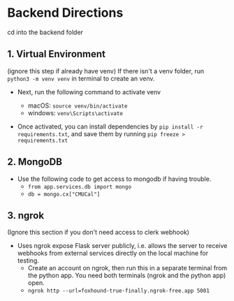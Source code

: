 # Backend Directions
cd into the backend folder 

## 1. Virtual Environment
(ignore this step if already have venv) If there isn't a venv folder, run `python3 -m venv venv` in terminal to create an venv.

- Next, run the following command to activate venv
    - macOS: `source venv/bin/activate`
    - windows: `venv\Scripts\activate`

- Once activated, you can install dependencies by `pip install -r requirements.txt`, and save them by running `pip freeze > requirements.txt`

## 2. MongoDB
- Use the following code to get access to mongodb if having trouble.
    - `from app.services.db import mongo`
    - `db = mongo.cx["CMUCal"]`

## 3. ngrok
(Ignore this section if you don't need access to clerk webhook)
- Uses ngrok expose Flask server publicly, i.e. allows the server to receive webhooks from external services directly on the local machine for testing. 
    - Create an account on ngrok, then run this in a separate terminal from the python app. You need both terminals (ngrok and the python app) open. 
    - `ngrok http --url=foxhound-true-finally.ngrok-free.app 5001`